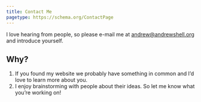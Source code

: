 ```yaml
---
title: Contact Me
pagetype: https://schema.org/ContactPage
---
```


I love hearing from people, so please e-mail me at andrew@andrewshell.org and introduce yourself.

## Why?

1. If you found my website we probably have something in common and I’d love to learn more about you.
2. I enjoy brainstorming with people about their ideas. So let me know what you’re working on!
